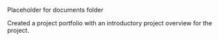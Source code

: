 Placeholder for documents folder

Created a project portfolio with an introductory project overview for the project.